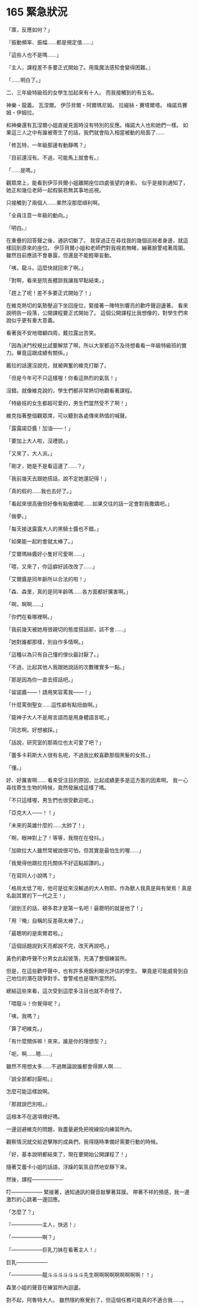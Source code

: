 # 165 緊急狀況

「庫，反應如何？」

『振動頻率、振幅……都是規定值……』

「這些人也不是嗎……」

『主人，課程差不多要正式開始了。用風魔法感知會變得困難。』

「……明白了。」

二、三年級特級班的女學生加起來有十人。
而我接觸到的有五名。

神樂・龍義。
瓦涅爾。
伊莎貝爾・阿爾瑪尼姆。
拉緹絲・賽塔爾塔。
梅諾烏賽姆・伊姆拉。

和神樂還有瓦涅爾小姐直接見面時沒有特別的反應。梅諾大人也和她們一樣。
如果這三人之中有誰被寄生了的話，我們就會陷入相當被動的局面了……

「修瓦特，一年級那邊有動靜嗎？」

『目前還沒有。不過，可能馬上就會有。』

「……是嗎。」

觀眾席上，能看到伊莎貝爾小姐離開座位四處張望的身影。
似乎是接到通知了，她正和幾位老師一起假裝若無其事地巡視。

只接觸到了兩個人……果然沒那麼順利啊。

「全員注意一年級的動向。」

『明白。』

在重疊的回答聲之後，通訊切斷了。
我穿過正在尋找我的幾個巡視者身邊，就這樣回到原來的座位。
伊莎貝爾小姐和老師們對我視若無睹，繃著臉警戒著周圍。
雖然目前應該不會暴露，但還是不能輕舉妄動。

「咦，龍斗。這麼快就回來了啊。」

「對啊，看來是院長體諒我讓我早點結束。」

「趕上了呢！差不多要正式開始了！」

在維克熱切的氣勢壓迫下坐回座位，緊接著一陣特別響亮的歡呼聲迴盪著。
看來說明告一段落，公開課程要正式開始了。
這個公開課程比我想像的，對學生們來說似乎更有重大意義。

看著我不安地環顧四周，戴拉露出苦笑。

「因為決鬥校規比試要解禁了啊，所以大家都迫不及待想看看一年級特級班的實力。畢竟這跟成績有關係。」

戴拉的話還沒說完，就被興奮的維克打斷了。

「但是今年可不只這樣喔！你看這熱烈的氣氛！」

沒錯。就像維克說的，學生們都非常熱切地觀看著課程。

「特級班的女生都超可愛的，男生們當然受不了啊！」

維克指著整個觀眾席，可以聽到各處傳來熱情的喊聲。

「露露諾亞醬！加油——！」

「要加上大人啦，沒禮貌。」

「又來了，大人派。」

「剛才，她是不是看這邊了……？」

「我前幾天去跟她搭話，說不定她還記得！」

「真的假的……我也去好了。」

「看起來很高傲但好像有點傲嬌呢……如果交往的話一定會對我撒嬌吧。」

「做夢。」

「每天接送露露大人的黑騎士醬也不錯。」

「如果能一起約會就太棒了。」

「艾爾瑪絲醬好小隻好可愛啊……」

「喂，又來了，你這癖好該改改了……」

「艾爾醬是同年齡所以合法的啦！」

「森、森里，真的是同年齡嗎……各方面都好厲害啊。」

「啊，啊啊……」

「你們在看哪裡啊。」

「我前幾天被她用很親切的態度搭話耶，該不會……」

「她對誰都那樣，別自作多情啊。」

「這種以為只有自己懂的傢伙最討厭了。」

「不過，比起其他人我跟她說話的次數確實多一點。」

「那是因為你一直去搭話吧。」

「留諾醬——！請用笑容罵我——！」

「什麼罵倒聖女……這性癖有點扭曲啊。」

「龍神子大人不是用言語而是用身體語言呢。」

「同志啊。好想被踩。」

「話說，研究室的那兩位也太可愛了吧？」

「蕾多卡莉斯大人很有名呢，不過我比較喜歡那個黑髮的女孩。」

「懂。」

好、好厲害啊……
看來受注目的原因，比起成績更多是這方面的因素啊。
我一心尋找寄生生物的時候，竟然發展成這樣了嗎。

「不只這樣喔，男生們也很受歡迎呢。」

「亞克大人——！！」

「未來的英雄什麼的……太帥了！」

「啊，眼神對上了！等等，我現在在發抖。」

「加歐拉大人雖然常被說很可怕，但其實是最怕生的喔……」

「我覺得他跟拉克托關係不好這點超讚的。」

「在寫同人小說嗎？」

「格局太低了啦，他可是從來沒輸過的大人物耶。作為獸人我真是與有榮焉！真是名副其實的下一代之王！」

「說到王的話，頓多君才是第一名吧！最聰明的就是他了！」

「用『俺』自稱的反差萌太棒了。」

「最聰明的是索爾君啦。」

「這個話題說到天亮都說不完，改天再說吧。」

黃色的歡呼聲不分男女此起彼落，充滿了整個練習所。

但是，在這些歡呼聲中，也有許多用銳利眼光評估的學生。
畢竟是可能威脅到自己地位的潛在競爭對手。會警戒也是理所當然的。

總結這些來看，這次受到這麼多注目也就不奇怪了。

「喂龍斗！你覺得呢？」

「咦，我嗎？」

「算了吧維克。」

「有什麼關係嘛！來來，誰是你的理想型？」

「呃，啊……嗯……」

雖然不用想太多……不過無論說誰都會得罪人啊……

『說全部都討厭啦。』

怎麼可能這樣說啊。

『那就說巴別啦。』

這根本不在選項裡好嗎。

一邊迴避維克的問題，我盡量避免把視線投向練習所內。

觀察情況就交給遊擊隊的成員們，我得隨時準備好需要行動的時候。

「好，基本說明都結束了，現在要開始公開課程了！」

隨著艾蕾卡小姐的話語，浮躁的氣氛自然地安靜下來。

然後，課程——————

叮——————
緊接著，通知通訊的聲音敲擊著耳膜。
帶著不祥的預感，我一邊激烈的心跳著一邊回應。

「怎麼了？」

『——————主人，快逃！』

「——————啊？」

『——————巨乳刀妹在看著主人！』

巨乳——————

「——————龍斗斗斗斗斗斗斗先生啊啊啊啊啊啊啊啊啊！！」

森里小姐的聲音在練習所內迴盪。

對不起，阿魯特大人。
雖然隱約察覺到了，但這個任務可能真的不適合我……。